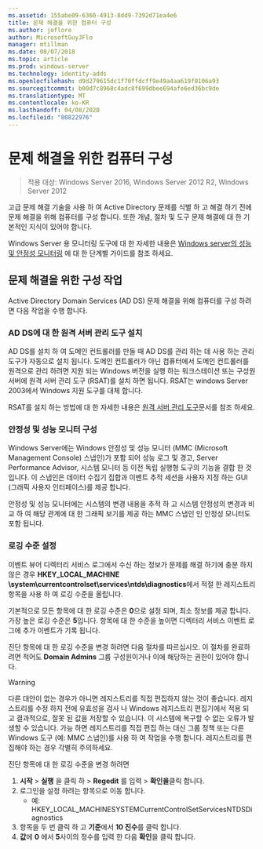 ```yaml
---
ms.assetid: 155abe09-6360-4913-8dd9-7392d71ea4e6
title: 문제 해결을 위한 컴퓨터 구성
ms.author: joflore
author: MicrosoftGuyJFlo
manager: mtillman
ms.date: 08/07/2018
ms.topic: article
ms.prod: windows-server
ms.technology: identity-adds
ms.openlocfilehash: d9d279615dc1f70ffdcff9e49a4aa619f0106a93
ms.sourcegitcommit: b00d7c8968c4adc8f699dbee694afe6ed36bc9de
ms.translationtype: MT
ms.contentlocale: ko-KR
ms.lasthandoff: 04/08/2020
ms.locfileid: "80822976"
---
```

# <a name="configuring-a-computer-for-troubleshooting"></a>문제 해결을 위한 컴퓨터 구성

>적용 대상: Windows Server 2016, Windows Server 2012 R2, Windows Server 2012

고급 문제 해결 기술을 사용 하 여 Active Directory 문제를 식별 하 고 해결 하기 전에 문제 해결을 위해 컴퓨터를 구성 합니다. 또한 개념, 절차 및 도구 문제 해결에 대 한 기본적인 지식이 있어야 합니다.

Windows Server 용 모니터링 도구에 대 한 자세한 내용은 [Windows server의 성능 및 안정성 모니터링](https://go.microsoft.com/fwlink/?LinkId=123737) 에 대 한 단계별 가이드를 참조 하세요.

## <a name="configuration-tasks-for-troubleshooting"></a>문제 해결을 위한 구성 작업

Active Directory Domain Services (AD DS) 문제 해결을 위해 컴퓨터를 구성 하려면 다음 작업을 수행 합니다.

### <a name="install-remote-server-administration-tools-for-ad-ds"></a>AD DS에 대 한 원격 서버 관리 도구 설치

AD DS를 설치 하 여 도메인 컨트롤러를 만들 때 AD DS를 관리 하는 데 사용 하는 관리 도구가 자동으로 설치 됩니다. 도메인 컨트롤러가 아닌 컴퓨터에서 도메인 컨트롤러를 원격으로 관리 하려면 지원 되는 Windows 버전을 실행 하는 워크스테이션 또는 구성원 서버에 원격 서버 관리 도구 (RSAT)를 설치 하면 됩니다. RSAT는 windows Server 2003에서 Windows 지원 도구를 대체 합니다.

RSAT를 설치 하는 방법에 대 한 자세한 내용은 [원격 서버 관리 도구](https://docs.microsoft.com/windows-server/remote/remote-server-administration-tools)문서를 참조 하세요.

### <a name="configure-reliability-and-performance-monitor"></a>안정성 및 성능 모니터 구성

Windows Server에는 Windows 안정성 및 성능 모니터 (MMC (Microsoft Management Console) 스냅인)가 포함 되어 성능 로그 및 경고, Server Performance Advisor, 시스템 모니터 등 이전 독립 실행형 도구의 기능을 결합 한 것입니다. 이 스냅인은 데이터 수집기 집합과 이벤트 추적 세션을 사용자 지정 하는 GUI (그래픽 사용자 인터페이스)를 제공 합니다.

안정성 및 성능 모니터에는 시스템의 변경 내용을 추적 하 고 시스템 안정성의 변경과 비교 하 여 해당 관계에 대 한 그래픽 보기를 제공 하는 MMC 스냅인 인 안정성 모니터도 포함 됩니다.

### <a name="set-logging-levels"></a>로깅 수준 설정

이벤트 뷰어 디렉터리 서비스 로그에서 수신 하는 정보가 문제를 해결 하기에 충분 하지 않은 경우 **HKEY_LOCAL_MACHINE \system\currentcontrolset\services\ntds\diagnostics**에서 적절 한 레지스트리 항목을 사용 하 여 로깅 수준을 올립니다.

기본적으로 모든 항목에 대 한 로깅 수준은 **0**으로 설정 되며, 최소 정보를 제공 합니다. 가장 높은 로깅 수준은 **5**입니다. 항목에 대 한 수준을 높이면 디렉터리 서비스 이벤트 로그에 추가 이벤트가 기록 됩니다.

진단 항목에 대 한 로깅 수준을 변경 하려면 다음 절차를 따르십시오. 이 절차를 완료하려면 적어도 **Domain Admins** 그룹 구성원이거나 이에 해당하는 권한이 있어야 합니다.

> [!WARNING]
> 다른 대안이 없는 경우가 아니면 레지스트리를 직접 편집하지 않는 것이 좋습니다. 레지스트리를 수정 하지 전에 유효성을 검사 나 Windows 레지스트리 편집기에서 적용 되 고 결과적으로, 잘못 된 값을 저장할 수 있습니다. 이 시스템에 복구할 수 없는 오류가 발생할 수 있습니다. 가능 하면 레지스트리를 직접 편집 하는 대신 그룹 정책 또는 다른 Windows 도구 (예: MMC 스냅인)를 사용 하 여 작업을 수행 합니다. 레지스트리를 편집해야 하는 경우 각별히 주의하세요.
>

진단 항목에 대 한 로깅 수준을 변경 하려면

1. **시작** > **실행** 을 클릭 하 > **Regedit** 를 입력 > **확인을**클릭 합니다.
2. 로그인을 설정 하려는 항목으로 이동 합니다.
   * 예: HKEY_LOCAL_MACHINESYSTEMCurrentControlSetServicesNTDSDiagnostics
3. 항목을 두 번 클릭 하 고 **기준**에서 **10 진수**를 클릭 합니다.
4. **값**에 **0** 에서 **5**사이의 정수를 입력 한 다음 **확인**을 클릭 합니다.
